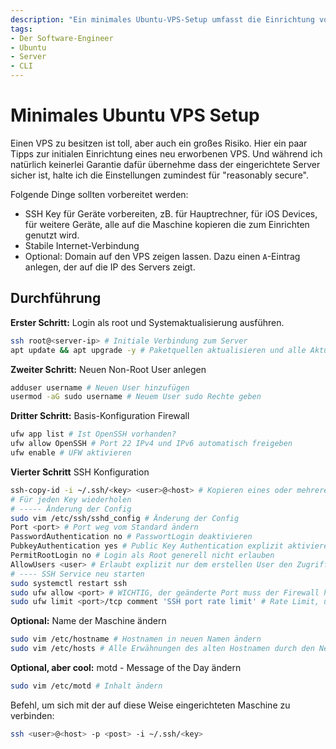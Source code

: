 ```yaml
---
description: "Ein minimales Ubuntu-VPS-Setup umfasst die Einrichtung von SSH-Zugriff mit Key-basierten Authentifizierungen, die Erstellung eines Non-Root-Benutzers, die Konfiguration einer Firewall sowie Änderungen der SSH-Einstellungen zur Erhöhung der Sicherheit."
tags:
- Der Software-Engineer
- Ubuntu
- Server
- CLI
---
```


# Minimales Ubuntu VPS Setup

Einen VPS zu besitzen ist toll, aber auch ein großes Risiko. Hier ein paar Tipps zur initialen Einrichtung eines neu erworbenen VPS. Und während ich natürlich keinerlei Garantie dafür übernehme dass der eingerichtete Server sicher ist, halte ich die Einstellungen zumindest für "reasonably secure".

Folgende Dinge sollten vorbereitet werden:

- SSH Key für Geräte vorbereiten, zB. für Hauptrechner, für iOS Devices, für weitere Geräte, alle auf die Maschine kopieren die zum Einrichten genutzt wird.
- Stabile Internet-Verbindung
- Optional: Domain auf den VPS zeigen lassen. Dazu einen `A`-Eintrag anlegen, der auf die IP des Servers zeigt.

## Durchführung

**Erster Schritt:** Login als root und Systemaktualisierung ausführen.

```bash
ssh root@<server-ip> # Initiale Verbindung zum Server
apt update && apt upgrade -y # Paketquellen aktualisieren und alle Aktualisierungen einspielen.
```

**Zweiter Schritt:** Neuen Non-Root User anlegen

```bash
adduser username # Neuen User hinzufügen
usermod -aG sudo username # Neuem User sudo Rechte geben
```

**Dritter Schritt:** Basis-Konfiguration Firewall

```bash
ufw app list # Ist OpenSSH vorhanden?
ufw allow OpenSSH # Port 22 IPv4 und IPv6 automatisch freigeben
ufw enable # UFW aktivieren
```

**Vierter Schritt** SSH Konfiguration

```bash
ssh-copy-id -i ~/.ssh/<key> <user>@<host> # Kopieren eines oder mehrere PublicKeys auf den Server
# Für jeden Key wiederholen
# ----- Änderung der Config
sudo vim /etc/ssh/sshd_config # Änderung der Config
Port <port> # Port weg vom Standard ändern
PasswordAuthentication no # PasswortLogin deaktivieren
PubkeyAuthentication yes # Public Key Authentication explizit aktivieren
PermitRootLogin no # Login als Root generell nicht erlauben
AllowUsers <user> # Erlaubt explizit nur dem erstellen User den Zugriff auf den Server via SSH
# ---- SSH Service neu starten
sudo systemctl restart ssh
sudo ufw allow <port> # WICHTIG, der geänderte Port muss der Firewall hinzugefügt werden!!
sudo ufw limit <port>/tcp comment 'SSH port rate limit' # Rate Limit, um Missbrauch etwas vorzubeugen.
```

**Optional:** Name der Maschine ändern

```bash
sudo vim /etc/hostname # Hostnamen in neuen Namen ändern
sudo vim /etc/hosts # Alle Erwähnungen des alten Hostnamen durch den Neuen ersetzen.
```

**Optional, aber cool:** motd - Message of the Day ändern

```bash
sudo vim /etc/motd # Inhalt ändern
```

Befehl, um sich mit der auf diese Weise eingerichteten Maschine zu verbinden:

```bash
ssh <user>@<host> -p <post> -i ~/.ssh/<key>  
```